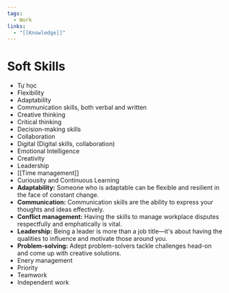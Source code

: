 ```yaml
---
tags:
  - Work
links:
  - "[[Knowledge]]"
---
```

# Soft Skills

- Tự học
- Flexibility
- Adaptability
- Communication skills, both verbal and written
- Creative thinking
- Critical thinking
- Decision-making skills
- Collaboration
- Digital (Digital skills, collaboration)
- Emotional Intelligence
- Creativity
- Leadership
- [[Time management]]
- Curiousity and Continuous Learning
- **Adaptability:** Someone who is adaptable can be flexible and resilient in the face of constant change. 
- **Communication:** Communication skills are the ability to express your thoughts and ideas effectively.
- **Conflict management:** Having the skills to manage workplace disputes respectfully and emphatically is vital.
- **Leadership:** Being a leader is more than a job title—it's about having the qualities to influence and motivate those around you.
- **Problem-solving:** Adept problem-solvers tackle challenges head-on and come up with creative solutions.
- Enery management
- Priority
- Teamwork
- Independent work